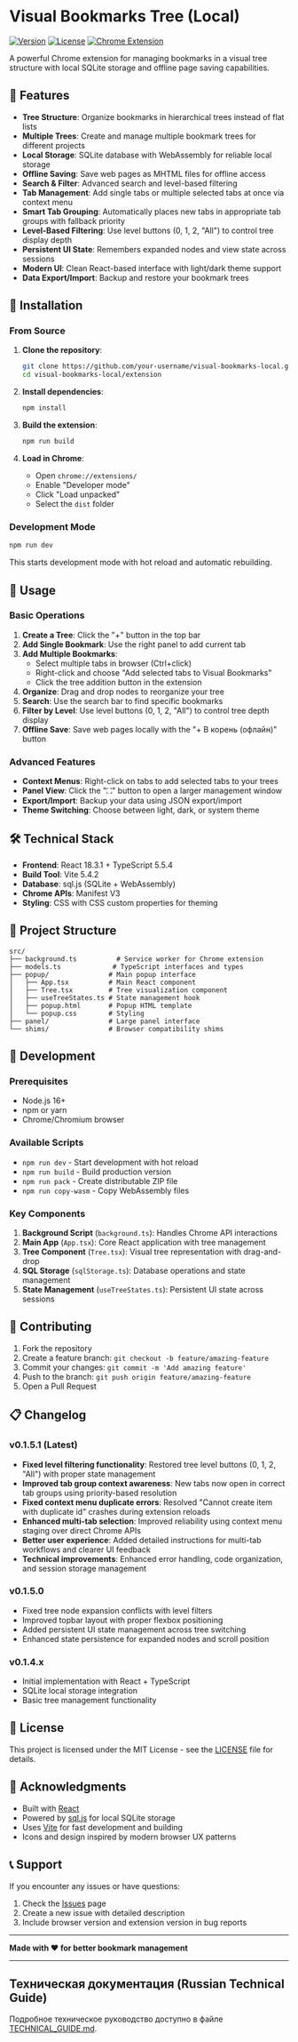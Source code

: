 # Visual Bookmarks Tree (Local)

[![Version](https://img.shields.io/badge/version-0.1.5.1-blue.svg)](https://github.com/your-username/visual-bookmarks-local)
[![License](https://img.shields.io/badge/license-MIT-green.svg)](LICENSE)
[![Chrome Extension](https://img.shields.io/badge/chrome-extension-brightgreen.svg)](https://developer.chrome.com/extensions)

A powerful Chrome extension for managing bookmarks in a visual tree structure with local SQLite storage and offline page saving capabilities.

## 🌟 Features

- **Tree Structure**: Organize bookmarks in hierarchical trees instead of flat lists
- **Multiple Trees**: Create and manage multiple bookmark trees for different projects
- **Local Storage**: SQLite database with WebAssembly for reliable local storage
- **Offline Saving**: Save web pages as MHTML files for offline access
- **Search & Filter**: Advanced search and level-based filtering
- **Tab Management**: Add single tabs or multiple selected tabs at once via context menu
- **Smart Tab Grouping**: Automatically places new tabs in appropriate tab groups with fallback priority
- **Level-Based Filtering**: Use level buttons (0, 1, 2, "All") to control tree display depth
- **Persistent UI State**: Remembers expanded nodes and view state across sessions
- **Modern UI**: Clean React-based interface with light/dark theme support
- **Data Export/Import**: Backup and restore your bookmark trees

## 🚀 Installation

### From Source

1. **Clone the repository**:
   ```bash
   git clone https://github.com/your-username/visual-bookmarks-local.git
   cd visual-bookmarks-local/extension
   ```

2. **Install dependencies**:
   ```bash
   npm install
   ```

3. **Build the extension**:
   ```bash
   npm run build
   ```

4. **Load in Chrome**:
   - Open `chrome://extensions/`
   - Enable "Developer mode"
   - Click "Load unpacked"
   - Select the `dist` folder

### Development Mode

```bash
npm run dev
```

This starts development mode with hot reload and automatic rebuilding.

## 📖 Usage

### Basic Operations

1. **Create a Tree**: Click the "+" button in the top bar
2. **Add Single Bookmark**: Use the right panel to add current tab
3. **Add Multiple Bookmarks**: 
   - Select multiple tabs in browser (Ctrl+click)
   - Right-click and choose "Add selected tabs to Visual Bookmarks"
   - Click the tree addition button in the extension
4. **Organize**: Drag and drop nodes to reorganize your tree
5. **Search**: Use the search bar to find specific bookmarks
6. **Filter by Level**: Use level buttons (0, 1, 2, "All") to control tree depth display
7. **Offline Save**: Save web pages locally with the "+ В корень (офлайн)" button

### Advanced Features

- **Context Menus**: Right-click on tabs to add selected tabs to your trees
- **Panel View**: Click the "⛶" button to open a larger management window
- **Export/Import**: Backup your data using JSON export/import
- **Theme Switching**: Choose between light, dark, or system theme

## 🛠 Technical Stack

- **Frontend**: React 18.3.1 + TypeScript 5.5.4
- **Build Tool**: Vite 5.4.2
- **Database**: sql.js (SQLite + WebAssembly)
- **Chrome APIs**: Manifest V3
- **Styling**: CSS with CSS custom properties for theming

## 📁 Project Structure

```
src/
├── background.ts          # Service worker for Chrome extension
├── models.ts             # TypeScript interfaces and types
├── popup/               # Main popup interface
│   ├── App.tsx          # Main React component
│   ├── Tree.tsx         # Tree visualization component
│   ├── useTreeStates.ts # State management hook
│   ├── popup.html       # Popup HTML template
│   └── popup.css        # Styling
├── panel/               # Large panel interface
└── shims/               # Browser compatibility shims
```

## 🔧 Development

### Prerequisites

- Node.js 16+ 
- npm or yarn
- Chrome/Chromium browser

### Available Scripts

- `npm run dev` - Start development with hot reload
- `npm run build` - Build production version
- `npm run pack` - Create distributable ZIP file
- `npm run copy-wasm` - Copy WebAssembly files

### Key Components

1. **Background Script** (`background.ts`): Handles Chrome API interactions
2. **Main App** (`App.tsx`): Core React application with tree management
3. **Tree Component** (`Tree.tsx`): Visual tree representation with drag-and-drop
4. **SQL Storage** (`sqlStorage.ts`): Database operations and state management
5. **State Management** (`useTreeStates.ts`): Persistent UI state across sessions

## 🤝 Contributing

1. Fork the repository
2. Create a feature branch: `git checkout -b feature/amazing-feature`
3. Commit your changes: `git commit -m 'Add amazing feature'`
4. Push to the branch: `git push origin feature/amazing-feature`
5. Open a Pull Request

## 📋 Changelog

### v0.1.5.1 (Latest)
- **Fixed level filtering functionality**: Restored tree level buttons (0, 1, 2, "All") with proper state management
- **Improved tab group context awareness**: New tabs now open in correct tab groups using priority-based resolution
- **Fixed context menu duplicate errors**: Resolved "Cannot create item with duplicate id" crashes during extension reloads
- **Enhanced multi-tab selection**: Improved reliability using context menu staging over direct Chrome APIs
- **Better user experience**: Added detailed instructions for multi-tab workflows and clearer UI feedback
- **Technical improvements**: Enhanced error handling, code organization, and session storage management

### v0.1.5.0
- Fixed tree node expansion conflicts with level filters
- Improved topbar layout with proper flexbox positioning
- Added persistent UI state management across tree switching
- Enhanced state persistence for expanded nodes and scroll position

### v0.1.4.x
- Initial implementation with React + TypeScript
- SQLite local storage integration
- Basic tree management functionality

## 📄 License

This project is licensed under the MIT License - see the [LICENSE](LICENSE) file for details.

## 🙏 Acknowledgments

- Built with [React](https://reactjs.org/)
- Powered by [sql.js](https://sql.js.org/) for local SQLite storage
- Uses [Vite](https://vitejs.dev/) for fast development and building
- Icons and design inspired by modern browser UX patterns

## 📞 Support

If you encounter any issues or have questions:

1. Check the [Issues](https://github.com/your-username/visual-bookmarks-local/issues) page
2. Create a new issue with detailed description
3. Include browser version and extension version in bug reports

---

**Made with ❤️ for better bookmark management**

---

## Техническая документация (Russian Technical Guide)

Подробное техническое руководство доступно в файле [TECHNICAL_GUIDE.md](TECHNICAL_GUIDE.md).

